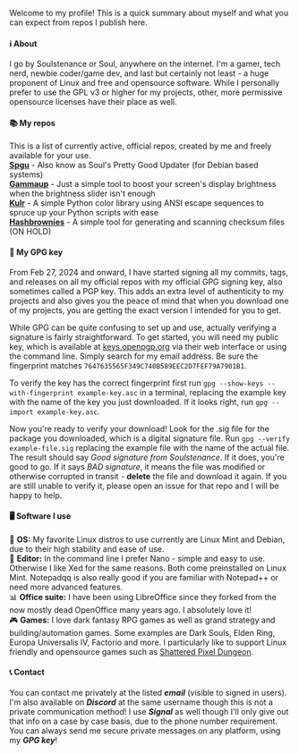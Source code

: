 Welcome to my profile! This is a quick summary about myself and what you can expect from repos I publish here.

#### ℹ️ About
I go by Soulstenance or Soul, anywhere on the internet. I'm a gamer, tech nerd, newbie coder/game dev, and last but certainly not least - a huge proponent of Linux and free and opensource software. While I personally prefer to use the GPL v3 or higher for my projects, other, more permissive opensource licenses have their place as well.

#### 📚 My repos
This is a list of currently active, official repos, created by me and freely available for your use.  
**[Spgu](/soulstenance/spgu)** - Also know as Soul's Pretty Good Updater (for Debian based systems)  
**[Gammaup](/soulstenance/gammaup)** - Just a simple tool to boost your screen's display brightness when the brightness slider isn't enough  
**[Kulr](/soulstenance/kulr)** - A simple Python color library using ANSI escape sequences to spruce up your Python scripts with ease  
**[Hashbrownies](/soulstenance/hashbrownies)** - A simple tool for generating and scanning checksum files (ON HOLD)

#### 🔐 My GPG key
From Feb 27, 2024 and onward, I have started signing all my commits, tags, and releases on all my official repos with my official GPG signing key, also sometimes called a PGP key. This adds an extra level of authenticity to my projects and also gives you the peace of mind that when you download one of my projects, you are getting the exact version I intended for you to get.

While GPG can be quite confusing to set up and use, actually verifying a signature is fairly straightforward. To get started, you will need my public key, which is available at [keys.openpgp.org](https://keys.openpgp.org) via their web interface or using the command line. Simply search for my email address. Be sure the fingerprint matches `7647635565F349C740B589EEC2D7FEF79A7901B1`.

To verify the key has the correct fingerprint first run `gpg --show-keys --with-fingerprint example-key.asc` in a terminal, replacing the example key with the name of the key you just downloaded. If it looks right, run `gpg --import example-key.asc`.

Now you're ready to verify your download! Look for the .sig file for the package you downloaded, which is a digital signature file. Run `gpg --verify example-file.sig` replacing the example file with the name of the actual file. The result should say *Good signature from Soulstenance*. If it does, you're good to go. If it says *BAD signature*, it means the file was modified or otherwise corrupted in transit - **delete** the file and download it again. If you are still unable to verify it, please open an issue for that repo and I will be happy to help.

#### 🖥️ Software I use
🐧 **OS:** My favorite Linux distros to use currently are Linux Mint and Debian, due to their high stability and ease of use.  
📝 **Editor:** In the command line I prefer Nano - simple and easy to use. Otherwise I like Xed for the same reasons. Both come preinstalled on Linux Mint. Notepadqq is also really good if you are familiar with Notepad++ or need more advanced features.  
📊 **Office suite:** I have been using LibreOffice since they forked from the now mostly dead OpenOffice many years ago. I absolutely love it!  
🎮 **Games:** I love dark fantasy RPG games as well as grand strategy and building/automation games. Some examples are Dark Souls, Elden Ring, Europa Universalis IV, Factorio and more. I particularly like to support Linux friendly and opensource games such as [Shattered Pixel Dungeon](https://github.com/00-Evan/shattered-pixel-dungeon).  

#### 📞 Contact
You can contact me privately at the listed ***email*** (visible to signed in users). I'm also available on ***Discord*** at the same username though this is not a private communication method! I use ***Signal*** as well though I'll only give out that info on a case by case basis, due to the phone number requirement. You can always send me secure private messages on any platform, using my ***GPG key***!
